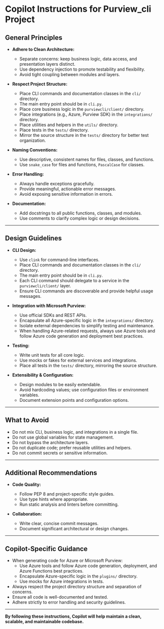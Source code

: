 # Copilot Instructions for Purview_cli Project
## General Principles

- **Adhere to Clean Architecture:**  
    - Separate concerns: keep business logic, data access, and presentation layers distinct.
    - Use dependency injection to promote testability and flexibility.
    - Avoid tight coupling between modules and layers.

- **Respect Project Structure:**  
    - Place CLI commands and documentation classes in the `cli/` directory.
    - The main entry point should be in `cli.py`.
    - Place core business logic in the `purviewcli/client/` directory.
    - Place integrations (e.g., Azure, Purview SDK) in the `integrations/` directory.
    - Place utilities and helpers in the `utils/` directory.
    - Place tests in the `tests/` directory.
    - Mirror the source structure in the `tests/` directory for better test organization.

- **Naming Conventions:**  
    - Use descriptive, consistent names for files, classes, and functions.
    - Use `snake_case` for files and functions, `PascalCase` for classes.

- **Error Handling:**  
    - Always handle exceptions gracefully.
    - Provide meaningful, actionable error messages.
    - Avoid exposing sensitive information in errors.

- **Documentation:**  
    - Add docstrings to all public functions, classes, and modules.
    - Use comments to clarify complex logic or design decisions.

---

## Design Guidelines

- **CLI Design:**  
    - Use `clink` for command-line interfaces.
    - Place CLI commands and documentation classes in the `cli/` directory.
    - The main entry point should be in `cli.py`.
    - Each CLI command should delegate to a service in the `purviewcli/client/` layer.
    - Ensure CLI commands are discoverable and provide helpful usage messages.

- **Integration with Microsoft Purview:**  
    - Use official SDKs and REST APIs.
    - Encapsulate all Azure-specific logic in the `integrations/` directory.
    - Isolate external dependencies to simplify testing and maintenance.
    - When handling Azure-related requests, always use Azure tools and follow Azure code generation and deployment best practices.

- **Testing:**  
    - Write unit tests for all core logic.
    - Use mocks or fakes for external services and integrations.
    - Place all tests in the `tests/` directory, mirroring the source structure.

- **Extensibility & Configuration:**  
    - Design modules to be easily extendable.
    - Avoid hardcoding values; use configuration files or environment variables.
    - Document extension points and configuration options.

---

## What to Avoid

- Do not mix CLI, business logic, and integrations in a single file.
- Do not use global variables for state management.
- Do not bypass the architecture layers.
- Do not duplicate code; prefer reusable utilities and helpers.
- Do not commit secrets or sensitive information.

---

## Additional Recommendations

- **Code Quality:**  
    - Follow PEP 8 and project-specific style guides.
    - Use type hints where appropriate.
    - Run static analysis and linters before committing.

- **Collaboration:**  
    - Write clear, concise commit messages.
    - Document significant architectural or design changes.

---

## Copilot-Specific Guidance

- When generating code for Azure or Microsoft Purview:
    - Use Azure tools and follow Azure code generation, deployment, and Azure Functions best practices.
    - Encapsulate Azure-specific logic in the `plugins/` directory.
    - Use mocks for Azure integrations in tests.
- Always respect the project directory structure and separation of concerns.
- Ensure all code is well-documented and tested.
- Adhere strictly to error handling and security guidelines.

---

**By following these instructions, Copilot will help maintain a clean, scalable, and maintainable codebase.**